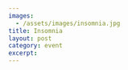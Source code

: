 ```yaml
---
images:
  - /assets/images/insomnia.jpg
title: Insomnia
layout: post
category: event
excerpt: 
---
```

